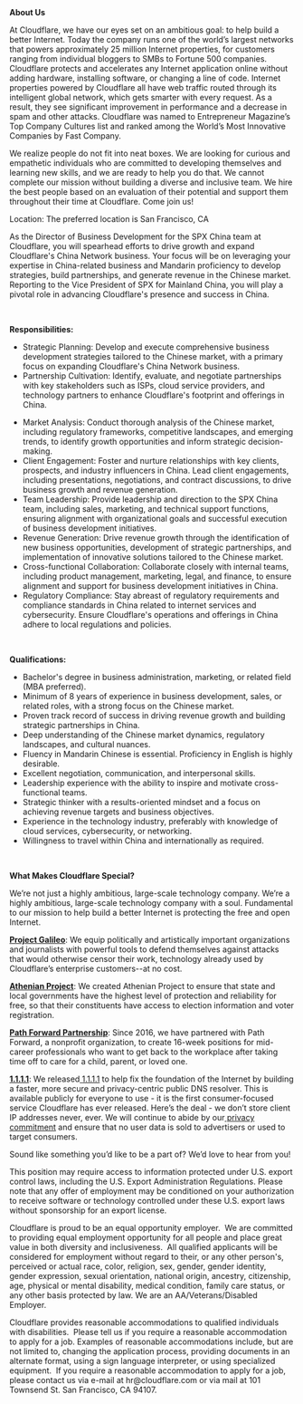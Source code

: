<div class="content-intro">
	<div><strong>About Us</strong></div>
	<div>
		<p><span style="font-weight: 400;">At Cloudflare, we have our eyes set on an ambitious goal: to help build a better Internet. Today the company runs one of the world’s largest networks that powers approximately 25 million Internet properties, for customers ranging from individual bloggers to SMBs to Fortune 500 companies. Cloudflare protects and accelerates any Internet application online without adding hardware, installing software, or changing a line of code. Internet properties powered by Cloudflare all have web traffic routed through its intelligent global network, which gets smarter with every request. As a result, they see significant improvement in performance and a decrease in spam and other attacks. Cloudflare was named to Entrepreneur Magazine’s Top Company Cultures list and ranked among the World’s Most Innovative Companies by Fast Company.</span><span style="font-weight: 400;">&nbsp;</span></p>
		<p><span style="font-weight: 400;">We realize people do not fit into neat boxes. We are looking for curious and empathetic individuals who are committed to developing themselves and learning new skills, and we are ready to help you do that. We cannot complete our mission without building a diverse and inclusive team. We hire the best people based on an evaluation of their potential and support them throughout their time at Cloudflare. Come join us!&nbsp;</span></p>
	</div>
</div>
<p>Location: The preferred location is San Francisco, CA</p>
<p>As the Director of Business Development for the SPX China team at Cloudflare, you will spearhead efforts to drive growth and expand Cloudflare's China Network business. Your focus will be on leveraging your expertise in China-related business and Mandarin proficiency to develop strategies, build partnerships, and generate revenue in the Chinese market. Reporting to the Vice President of SPX for Mainland China, you will play a pivotal role in advancing Cloudflare's presence and success in China.</p>
<p>&nbsp;</p>
<p><strong>Responsibilities:</strong></p>
<ul>
	<li>Strategic Planning: Develop and execute comprehensive business development strategies tailored to the Chinese market, with a primary focus on expanding Cloudflare's China Network business.</li>
	<li>Partnership Cultivation: Identify, evaluate, and negotiate partnerships with key stakeholders such as ISPs, cloud service providers, and technology partners to enhance Cloudflare's footprint and offerings in China.</li>
</ul>
<ul>
	<li>Market Analysis: Conduct thorough analysis of the Chinese market, including regulatory frameworks, competitive landscapes, and emerging trends, to identify growth opportunities and inform strategic decision-making.</li>
	<li>Client Engagement: Foster and nurture relationships with key clients, prospects, and industry influencers in China. Lead client engagements, including presentations, negotiations, and contract discussions, to drive business growth and revenue generation.</li>
	<li>Team Leadership: Provide leadership and direction to the SPX China team, including sales, marketing, and technical support functions, ensuring alignment with organizational goals and successful execution of business development initiatives.</li>
	<li>Revenue Generation: Drive revenue growth through the identification of new business opportunities, development of strategic partnerships, and implementation of innovative solutions tailored to the Chinese market.</li>
	<li>Cross-functional Collaboration: Collaborate closely with internal teams, including product management, marketing, legal, and finance, to ensure alignment and support for business development initiatives in China.</li>
	<li>Regulatory Compliance: Stay abreast of regulatory requirements and compliance standards in China related to internet services and cybersecurity. Ensure Cloudflare's operations and offerings in China adhere to local regulations and policies.</li>
</ul>
<p>&nbsp;</p>
<p><strong>Qualifications:</strong></p>
<ul>
	<li>Bachelor's degree in business administration, marketing, or related field (MBA preferred).</li>
	<li>Minimum of 8 years of experience in business development, sales, or related roles, with a strong focus on the Chinese market.</li>
	<li>Proven track record of success in driving revenue growth and building strategic partnerships in China.</li>
	<li>Deep understanding of the Chinese market dynamics, regulatory landscapes, and cultural nuances.</li>
	<li>Fluency in Mandarin Chinese is essential. Proficiency in English is highly desirable.</li>
	<li>Excellent negotiation, communication, and interpersonal skills.</li>
	<li>Leadership experience with the ability to inspire and motivate cross-functional teams.</li>
	<li>Strategic thinker with a results-oriented mindset and a focus on achieving revenue targets and business objectives.</li>
	<li>Experience in the technology industry, preferably with knowledge of cloud services, cybersecurity, or networking.</li>
	<li>Willingness to travel within China and internationally as required.</li>
</ul>
<p>&nbsp;</p>
<div class="content-conclusion">
	<p><strong>What Makes Cloudflare Special?</strong></p>
	<p><span style="font-weight: 400;">We’re not just a highly ambitious, large-scale technology company. We’re a highly ambitious, large-scale technology company with a soul. Fundamental to our mission to help build a better Internet is protecting the free and open Internet.</span></p>
	<p><a href="https://blog.cloudflare.com/protecting-free-expression-online/"><strong>Project Galileo</strong></a><span style="font-weight: 400;">: We equip politically and artistically important organizations and journalists with powerful tools to defend themselves against attacks that would otherwise censor their work, technology already used by Cloudflare’s enterprise customers--at no cost.</span></p>
	<p><strong><a href="https://www.cloudflare.com/athenian/">Athenian Project</a></strong><span style="font-weight: 400;">: We created Athenian Project to ensure that state and local governments have the highest level of protection and reliability for free, so that their constituents have access to election information and voter registration.</span></p>
	<p><a href="https://blog.cloudflare.com/tag/path-forward/"><strong>Path Forward Partnership</strong></a><span style="font-weight: 400;">: Since 2016, we have partnered with Path Forward, a nonprofit organization, to create 16-week positions for mid-career professionals who want to get back to the workplace after taking time off to care for a child, parent, or loved one.</span></p>
	<p><a href="https://1.1.1.1/"><strong>1.1.1.1</strong></a><span style="font-weight: 400;">: We released</span><a href="https://1.1.1.1/"> <span style="font-weight: 400;">1.1.1.1</span></a><span style="font-weight: 400;"> to help fix the foundation of the Internet by building a faster, more secure and privacy-centric public DNS resolver. This is available publicly for everyone to use - it is the first consumer-focused service Cloudflare has ever released. Here’s the deal - we don’t store client IP addresses never, ever. We will continue to abide by our</span><a href="https://developers.cloudflare.com/1.1.1.1/privacy/public-dns-resolver"> privacy commitment</a><span style="font-weight: 400;"> and ensure that no user data is sold to advertisers or used to target consumers.</span></p>
	<p><span style="font-weight: 400;">Sound like something you’d like to be a part of? We’d love to hear from you!</span></p>
	<p><span style="font-weight: 400;">This position may require access to information protected under U.S. export control laws, including the U.S. Export Administration Regulations. Please note that any offer of employment may be conditioned on your authorization to receive software or technology controlled under these U.S. export laws without sponsorship for an export license.</span></p>
	<p><span style="font-weight: 400;">Cloudflare is proud to be an equal opportunity employer. &nbsp;We are committed to providing equal employment opportunity for all people and place great value in both diversity and inclusiveness. &nbsp;All qualified applicants will be considered for employment without regard to their, or any other person's, perceived or actual</span> <span style="font-weight: 400;">race, color, religion, sex, gender, gender identity, gender expression, sexual orientation, national origin, ancestry, citizenship, age, physical or mental disability, medical condition, family care status, or any other basis protected by law. </span><span style="font-weight: 400;">We are an AA/Veterans/Disabled Employer.</span></p>
	<p><span style="font-weight: 400;">Cloudflare provides reasonable accommodations to qualified individuals with disabilities. &nbsp;Please tell us if you require a reasonable accommodation to apply for a job. Examples of reasonable accommodations include, but are not limited to, changing the application process, providing documents in an alternate format, using a sign language interpreter, or using specialized equipment. &nbsp;If you require a reasonable accommodation to apply for a job, please contact us via e-mail at </span><span style="font-weight: 400;">hr@cloudflare.com</span><span style="font-weight: 400;"> or via mail at 101 Townsend St. San Francisco, CA 94107.</span></p>
</div>